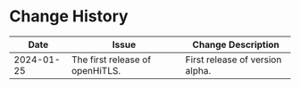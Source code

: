 # Change History

| Date      | Issue             | Change Description                        |
| ---------- | ----------------- | -------------------------------- |
| 2024-01-25| The first release of openHiTLS.| First release of version alpha.|
